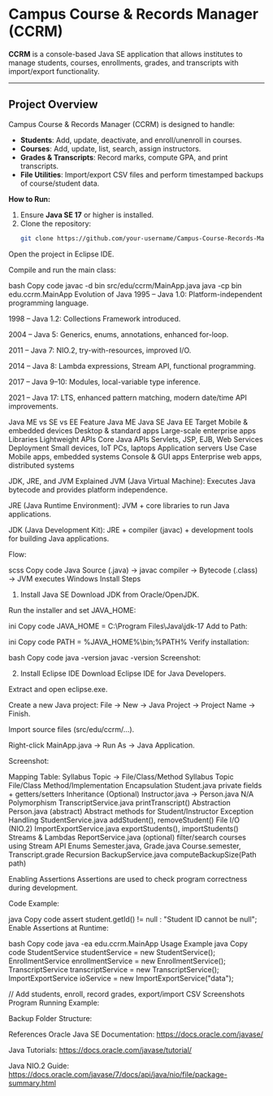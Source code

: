# Campus Course & Records Manager (CCRM)

**CCRM** is a console-based Java SE application that allows institutes to manage students, courses, enrollments, grades, and transcripts with import/export functionality.

---

## Project Overview

Campus Course & Records Manager (CCRM) is designed to handle:

- **Students**: Add, update, deactivate, and enroll/unenroll in courses.
- **Courses**: Add, update, list, search, assign instructors.
- **Grades & Transcripts**: Record marks, compute GPA, and print transcripts.
- **File Utilities**: Import/export CSV files and perform timestamped backups of course/student data.

**How to Run:**

1. Ensure **Java SE 17** or higher is installed.
2. Clone the repository:
   ```bash
   git clone https://github.com/your-username/Campus-Course-Records-Manager.git
Open the project in Eclipse IDE.

Compile and run the main class:

bash
Copy code
javac -d bin src/edu/ccrm/MainApp.java
java -cp bin edu.ccrm.MainApp
Evolution of Java
1995 – Java 1.0: Platform-independent programming language.

1998 – Java 1.2: Collections Framework introduced.

2004 – Java 5: Generics, enums, annotations, enhanced for-loop.

2011 – Java 7: NIO.2, try-with-resources, improved I/O.

2014 – Java 8: Lambda expressions, Stream API, functional programming.

2017 – Java 9–10: Modules, local-variable type inference.

2021 – Java 17: LTS, enhanced pattern matching, modern date/time API improvements.

Java ME vs SE vs EE
Feature	Java ME	Java SE	Java EE
Target	Mobile & embedded devices	Desktop & standard apps	Large-scale enterprise apps
Libraries	Lightweight APIs	Core Java APIs	Servlets, JSP, EJB, Web Services
Deployment	Small devices, IoT	PCs, laptops	Application servers
Use Case	Mobile apps, embedded systems	Console & GUI apps	Enterprise web apps, distributed systems

JDK, JRE, and JVM Explained
JVM (Java Virtual Machine): Executes Java bytecode and provides platform independence.

JRE (Java Runtime Environment): JVM + core libraries to run Java applications.

JDK (Java Development Kit): JRE + compiler (javac) + development tools for building Java applications.

Flow:

scss
Copy code
Java Source (.java) → javac compiler → Bytecode (.class) → JVM executes
Windows Install Steps
1. Install Java SE
Download JDK from Oracle/OpenJDK.

Run the installer and set JAVA_HOME:

ini
Copy code
JAVA_HOME = C:\Program Files\Java\jdk-17
Add to Path:

ini
Copy code
PATH = %JAVA_HOME%\bin;%PATH%
Verify installation:

bash
Copy code
java -version
javac -version
Screenshot:

2. Install Eclipse IDE
Download Eclipse IDE for Java Developers.

Extract and open eclipse.exe.

Create a new Java project: File → New → Java Project → Project Name → Finish.

Import source files (src/edu/ccrm/...).

Right-click MainApp.java → Run As → Java Application.

Screenshot:

Mapping Table: Syllabus Topic → File/Class/Method
Syllabus Topic	File/Class	Method/Implementation
Encapsulation	Student.java	private fields + getters/setters
Inheritance	(Optional) Instructor.java → Person.java	N/A
Polymorphism	TranscriptService.java	printTranscript()
Abstraction	Person.java (abstract)	Abstract methods for Student/Instructor
Exception Handling	StudentService.java	addStudent(), removeStudent()
File I/O (NIO.2)	ImportExportService.java	exportStudents(), importStudents()
Streams & Lambdas	ReportService.java (optional)	filter/search courses using Stream API
Enums	Semester.java, Grade.java	Course.semester, Transcript.grade
Recursion	BackupService.java	computeBackupSize(Path path)

Enabling Assertions
Assertions are used to check program correctness during development.

Code Example:

java
Copy code
assert student.getId() != null : "Student ID cannot be null";
Enable Assertions at Runtime:

bash
Copy code
java -ea edu.ccrm.MainApp
Usage Example
java
Copy code
StudentService studentService = new StudentService();
EnrollmentService enrollmentService = new EnrollmentService();
TranscriptService transcriptService = new TranscriptService();
ImportExportService ioService = new ImportExportService("data");

// Add students, enroll, record grades, export/import CSV
Screenshots
Program Running Example:

Backup Folder Structure:

References
Oracle Java SE Documentation: https://docs.oracle.com/javase/

Java Tutorials: https://docs.oracle.com/javase/tutorial/

Java NIO.2 Guide: https://docs.oracle.com/javase/7/docs/api/java/nio/file/package-summary.html
